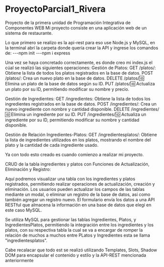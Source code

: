 # ProyectoParcial1_Rivera
Proyecto de la primera unidad de Programación Integrativa de Componentes WEB
Mi proyecto consiste en una aplicación web de un sistema de restaurante.

Lo que primero se realizo es la api-rest para eso use Node.js y MySQL, en la terminal abrí la carpeta donde quería crear la API y ingrese los comandos de:
---npm init
---npm i express

Una vez se haya concretado correctamente, es donde creo mi index.js el cúal se realizó las siguientes operaciones:
Gestión de Platos:
GET /platos/: Obtiene la lista de todos los platos registrados en la base de datos.
POST /platos/: Crea un nuevo plato en la base de datos.
DELETE /platos/:id: Elimina un plato de la base de datos según su ID.
PUT /platos/:id: Actualiza un plato por su ID, permitiendo modificar su nombre y precio.

Gestión de Ingredientes:
GET /ingredientes: Obtiene la lista de todos los ingredientes registrados en la base de datos.
POST /ingredientes/: Crea un nuevo ingrediente con nombre y cantidad disponible.
DELETE /ingredientes/:id: Elimina un ingrediente por su ID.
PUT /ingredientes/:id: Actualiza un ingrediente por su ID, permitiendo modificar su nombre y cantidad disponible.

Gestión de Relación Ingredientes-Platos:
GET /ingredientesplatos/: Obtiene la lista de ingredientes utilizados en los platos, mostrando el nombre del plato y la cantidad de cada ingrediente usado.

Ya con todo esto creado es cuando comienzo a realizar mi proyecto.

CRUD de la tabla ingredientes y platos con Funciones de Actualización, Eliminación y Registro:

Aquí podremos visualizar una tabla con los ingredientes y platos registrados, permitiendo realizar operaciones de actualización, creación y eliminación.
Los usuarios pueden actualizar los campos de las tablas mediante un modal, o eliminar un registro de la base de datos, así como también agregar un registro nuevo. El formulario envía los datos a una API RESTful que almacena la información en una base de datos que elegí en este caso MySQL.

Se utiliza MySQL para gestionar las tablas Ingredientes, Platos, y IngredientesPlatos, permitiendo la integración entre los ingredientes y los platos, con su respectiva tabla la cual se va a encargar de romper la relación de muchos a muchos entre PLatos y Ingredientes esta se llama "ingredientesplatos".

Cabe recalacar que todo est se realizó utilizando Templates, Slots, Shadow DOM para encapsular el contenido y estilo y la API-REST mencionada anteriormente

